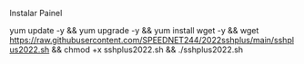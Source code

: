 Instalar Painel

yum update -y && yum upgrade -y && yum install wget -y && wget https://raw.githubusercontent.com/SPEEDNET244/2022sshplus/main/sshplus2022.sh && chmod +x sshplus2022.sh && ./sshplus2022.sh
